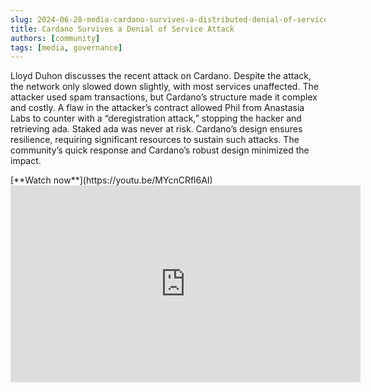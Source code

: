 ```yaml
---
slug: 2024-06-28-media-cardano-survives-a-distributed-denial-of-service-attack-lloyd-duhon
title: Cardano Survives a Denial of Service Attack
authors: [community]
tags: [media, governance]
---
```


Lloyd Duhon discusses the recent attack on Cardano. Despite the attack, the network only slowed down slightly, with most services unaffected. The attacker used spam transactions, but Cardano’s structure made it complex and costly. A flaw in the attacker’s contract allowed Phil from Anastasia Labs to counter with a “deregistration attack,” stopping the hacker and retrieving ada. Staked ada was never at risk. Cardano’s design ensures resilience, requiring significant resources to sustain such attacks. The community’s quick response and Cardano’s robust design minimized the impact.

<div style={{ textAlign: 'right' }}>
[**Watch now**](https://youtu.be/MYcnCRfl6AI)
</div>

<iframe width="560" height="315" src="https://www.youtube-nocookie.com/embed/MYcnCRfl6AI" title="YouTube video player" frameborder="0" allow="accelerometer; autoplay; clipboard-write; encrypted-media; gyroscope; picture-in-picture; web-share" referrerpolicy="strict-origin-when-cross-origin" allowfullscreen></iframe>